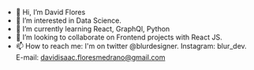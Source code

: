 - 👋 Hi, I’m David Flores
- 👀 I’m interested in Data Science.
- 🌱 I’m currently learning React, GraphQl, Python
- 💞️ I’m looking to collaborate on Frontend projects with React JS.
- 📫 How to reach me: I'm on twitter @blurdesigner. Instagram: blur_dev. E-mail: davidisaac.floresmedrano@gmail.com

<!---
iblurdesigner/iblurdesigner is a ✨ special ✨ repository because its `README.md` (this file) appears on your GitHub profile.
You can click the Preview link to take a look at your changes.
--->

